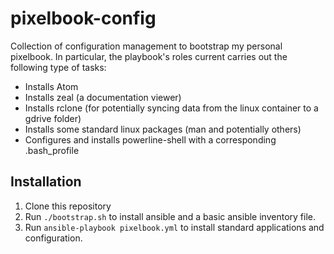 # pixelbook-config

Collection of configuration management to bootstrap my personal pixelbook. In particular, the playbook's roles current carries out the following type of tasks:

* Installs Atom
* Installs zeal (a documentation viewer)
* Installs rclone (for potentially syncing data from the linux container to a gdrive folder)
* Installs some standard linux packages (man and potentially others)
* Configures and installs powerline-shell with a corresponding .bash_profile

## Installation

1. Clone this repository
2. Run `./bootstrap.sh` to install ansible and a basic ansible inventory file.
3. Run `ansible-playbook pixelbook.yml` to install standard applications and configuration.
